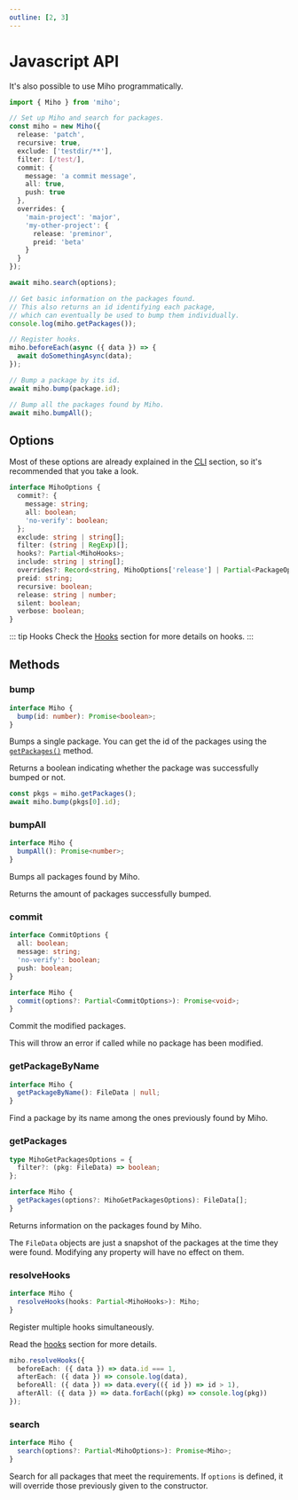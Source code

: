 ```yaml
---
outline: [2, 3]
---
```


# Javascript API

It's also possible to use Miho programmatically.

```ts
import { Miho } from 'miho';

// Set up Miho and search for packages.
const miho = new Miho({
  release: 'patch',
  recursive: true,
  exclude: ['testdir/**'],
  filter: [/test/],
  commit: {
    message: 'a commit message',
    all: true,
    push: true
  },
  overrides: {
    'main-project': 'major',
    'my-other-project': {
      release: 'preminor',
      preid: 'beta'
    }
  }
});

await miho.search(options);

// Get basic information on the packages found.
// This also returns an id identifying each package,
// which can eventually be used to bump them individually.
console.log(miho.getPackages());

// Register hooks.
miho.beforeEach(async ({ data }) => {
  await doSomethingAsync(data);
});

// Bump a package by its id.
await miho.bump(package.id);

// Bump all the packages found by Miho.
await miho.bumpAll();
```

## Options

Most of these options are already explained in the [CLI](../cli/index.md) section, so it's recommended that you take a look.

```ts
interface MihoOptions {
  commit?: {
    message: string;
    all: boolean;
    'no-verify': boolean;
  };
  exclude: string | string[];
  filter: (string | RegExp)[];
  hooks?: Partial<MihoHooks>;
  include: string | string[];
  overrides?: Record<string, MihoOptions['release'] | Partial<PackageOptions>>;
  preid: string;
  recursive: boolean;
  release: string | number;
  silent: boolean;
  verbose: boolean;
}
```

::: tip Hooks
Check the [Hooks](../hooks/index.md) section for more details on hooks.
:::

## Methods

### bump

```ts
interface Miho {
  bump(id: number): Promise<boolean>;
}
```

Bumps a single package. You can get the id of the packages using the [`getPackages()`](#getpackages) method.

Returns a boolean indicating whether the package was successfully bumped or not.

```ts
const pkgs = miho.getPackages();
await miho.bump(pkgs[0].id);
```

### bumpAll

```ts
interface Miho {
  bumpAll(): Promise<number>;
}
```

Bumps all packages found by Miho.

Returns the amount of packages successfully bumped.

### commit

```ts
interface CommitOptions {
  all: boolean;
  message: string;
  'no-verify': boolean;
  push: boolean;
}

interface Miho {
  commit(options?: Partial<CommitOptions>): Promise<void>;
}
```

Commit the modified packages.

This will throw an error if called while no package has been modified.

### getPackageByName

```ts
interface Miho {
  getPackageByName(): FileData | null;
}
```

Find a package by its name among the ones previously found by Miho.

### getPackages

```ts
type MihoGetPackagesOptions = {
  filter?: (pkg: FileData) => boolean;
};

interface Miho {
  getPackages(options?: MihoGetPackagesOptions): FileData[];
}
```

Returns information on the packages found by Miho.

The `FileData` objects are just a snapshot of the packages at the time they were found. Modifying any property will have no effect on them.

### resolveHooks

```ts
interface Miho {
  resolveHooks(hooks: Partial<MihoHooks>): Miho;
}
```

Register multiple hooks simultaneously.

Read the [hooks](../hooks/index.md#hooks) section for more details.

```ts
miho.resolveHooks({
  beforeEach: ({ data }) => data.id === 1,
  afterEach: ({ data }) => console.log(data),
  beforeAll: ({ data }) => data.every(({ id }) => id > 1),
  afterAll: ({ data }) => data.forEach((pkg) => console.log(pkg))
});
```

### search

```ts
interface Miho {
  search(options?: Partial<MihoOptions>): Promise<Miho>;
}
```

Search for all packages that meet the requirements. If `options` is defined, it will override those previously given to the constructor.
